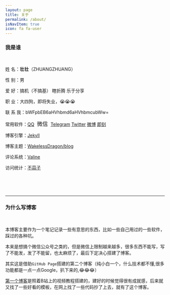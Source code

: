 ```yaml
---
layout: page
title: 关于
permalink: /about/
isNavItem: true
icon: fa fa-user
---
```

### 我是谁

<br/>

姓        名：**壮壮**（ZHUANGZHUANG）

性        别：男

爱        好：搞机（不搞基） 瞎折腾  乐于分享

职        业：大四狗，即将失业，😭😭😭

联  系  我：bWFpbEB6aHVhbmd6aHVhbmcubWw=

常用软件：[QQ](mqq://im/chat?chat_type=wpa&uin=2474745326&version=1&src_type=web)  <a class="btn btn-pop">微信</a> [Telegram](https://t.me/YDZ123456) [Twitter](https://twitter.com/YRJYJQ) [微博](https://m.weibo.cn/u/5367293800) [即刻](http://m.okjike.com/user/657C65E4-3417-4DEE-9965-71A22265973A)  

博客引擎：[Jekyll](https://jekyllrb.com/)

博客主题：[WakelessDragon/blog](https://github.com/WakelessDragon/blog)

评论系统：[Valine](https://valine.js.org/)

访问统计：[不蒜子](https://busuanzi.ibruce.info/)

<br/><br/><br/>







---

### 为什么写博客

<br/>

本博客主要作为一个笔记记录一些有意思的东西，比如一些自己用过的一些软件，踩过的各种坑。

本来是想搞个微信公众号之类的，但是微信上限制越来越多，很多东西不能写，写了不能发，发了不能留，也太麻烦了，最后下定决心搭建了博客。

其实这是借助`GitHub Page`搭建的第二个博客（纯小白一个，什么技术都不懂,很多功能都是一点一点Google，扒下来的,😂😂😂）

[第一个博客](https://ydzydzydz.github.io)是照着B站上的视频教程搭建的，建好的时候觉得很有成就感，后来就又找了一些好看的模板，在网上找了一些代码抄了上去，就有了这个博客。

<br/><br/><br/><br/>


<script src="//code.jquery.com/jquery-1.11.1.min.js"></script>


  <div class="pop">
    <img src='https://ydzydzydz.github.io/images/weixin.png' />
    <span class="btn close"></span>
  </div>


<style>

.btn{
  display: inner-block;
  padding: 5px;
  border-radius: 1px;
  cursor: pointer;
  font-size: 17px;
}
.pop{
  width: 200px;
  height: 200px;
  position: absolute;
  top: 50%;
  left: 50%;
  transform:  translate(-50%,-50%);
  display: none;
  padding: 10px;
}

img {
    width: 200px;
}

</style>


<script>
var pop = $('.pop');
$('.btn-pop').on('click', function(e){
  e.stopPropagation();  
  pop.show();
});

$('.close').on('click', function(){
  pop.hide();
});
$(document).click(function(e){
  if(!pop.is(e.target) && pop.has(e.target).length === 0){
    pop.hide();
  }
});
</script>
